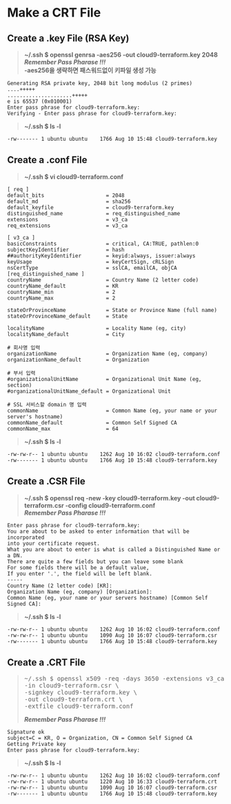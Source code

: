 # Make a CRT File

## Create a .key File (RSA Key)

> **~/.ssh $ openssl genrsa -aes256 -out cloud9-terraform.key 2048** \
> **_Remember Pass Pharase !!!_** \
> **-aes256을 생략하면 패스워드없이 키파일 생성 가능**
```
Generating RSA private key, 2048 bit long modulus (2 primes)
....+++++
.....................+++++
e is 65537 (0x010001)
Enter pass phrase for cloud9-terraform.key:
Verifying - Enter pass phrase for cloud9-terraform.key:
```

> **~/.ssh $ ls -l**
```
-rw------- 1 ubuntu ubuntu    1766 Aug 10 15:48 cloud9-terraform.key
```

## Create a .conf File

> **~/.ssh $ vi cloud9-terraform.conf**
```
[ req ]
default_bits                    = 2048
default_md                      = sha256
default_keyfile                 = cloud9-terraform.key
distinguished_name              = req_distinguished_name
extensions                      = v3_ca
req_extensions                  = v3_ca
 
[ v3_ca ]
basicConstraints                = critical, CA:TRUE, pathlen:0
subjectKeyIdentifier            = hash
##authorityKeyIdentifier        = keyid:always, issuer:always
keyUsage                        = keyCertSign, cRLSign
nsCertType                      = sslCA, emailCA, objCA
[req_distinguished_name ]
countryName                     = Country Name (2 letter code)
countryName_default             = KR
countryName_min                 = 2
countryName_max                 = 2

stateOrProvinceName             = State or Province Name (full name)
stateOrProvinceName_default     = State

localityName                    = Locality Name (eg, city)
localityName_default            = City

# 회사명 입력
organizationName                = Organization Name (eg, company)
organizationName_default        = Organization
 
# 부서 입력
#organizationalUnitName         = Organizational Unit Name (eg, section)
#organizationalUnitName_default = Organizational Unit
 
# SSL 서비스할 domain 명 입력
commonName                      = Common Name (eg, your name or your server's hostname)
commonName_default              = Common Self Signed CA
commonName_max                  = 64 
```

> **~/.ssh $ ls -l**
```
-rw-rw-r-- 1 ubuntu ubuntu    1262 Aug 10 16:02 cloud9-terraform.conf
-rw------- 1 ubuntu ubuntu    1766 Aug 10 15:48 cloud9-terraform.key
```

## Create a .CSR File

> **~/.ssh $ openssl req -new -key cloud9-terraform.key -out cloud9-terraform.csr -config cloud9-terraform.conf** \
> **_Remember Pass Pharase !!!_**
```
Enter pass phrase for cloud9-terraform.key:
You are about to be asked to enter information that will be incorporated
into your certificate request.
What you are about to enter is what is called a Distinguished Name or a DN.
There are quite a few fields but you can leave some blank
For some fields there will be a default value,
If you enter '.', the field will be left blank.
-----
Country Name (2 letter code) [KR]:
Organization Name (eg, company) [Organization]:
Common Name (eg, your name or your servers hostname) [Common Self Signed CA]:
```

> **~/.ssh $ ls -l**
```
-rw-rw-r-- 1 ubuntu ubuntu    1262 Aug 10 16:02 cloud9-terraform.conf
-rw-rw-r-- 1 ubuntu ubuntu    1090 Aug 10 16:07 cloud9-terraform.csr
-rw------- 1 ubuntu ubuntu    1766 Aug 10 15:48 cloud9-terraform.key
```

## Create a .CRT File

>  <pre>~/.ssh $ openssl x509 -req -days 3650 -extensions v3_ca -set_serial 1 \
> -in cloud9-terraform.csr \
> -signkey cloud9-terraform.key \
> -out cloud9-terraform.crt \
> -extfile cloud9-terraform.conf </pre>
> **_Remember Pass Pharase !!!_**

```
Signature ok
subject=C = KR, O = Organization, CN = Common Self Signed CA
Getting Private key
Enter pass phrase for cloud9-terraform.key:
```

> **~/.ssh $ ls -l**
```
-rw-rw-r-- 1 ubuntu ubuntu    1262 Aug 10 16:02 cloud9-terraform.conf
-rw-rw-r-- 1 ubuntu ubuntu    1220 Aug 10 16:33 cloud9-terraform.crt
-rw-rw-r-- 1 ubuntu ubuntu    1090 Aug 10 16:07 cloud9-terraform.csr
-rw------- 1 ubuntu ubuntu    1766 Aug 10 15:48 cloud9-terraform.key
```
